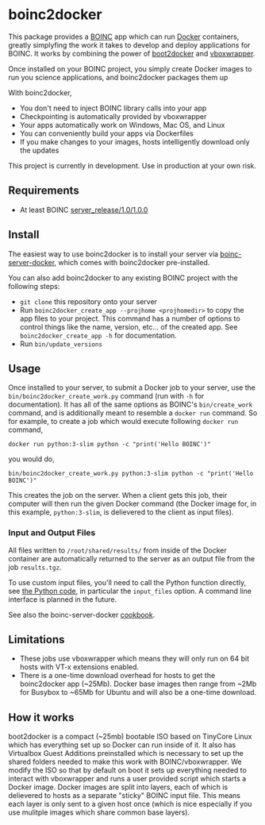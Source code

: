 boinc2docker
============

This package provides a [BOINC](https://boinc.berkeley.edu/) app which can run [Docker](https://www.docker.com/) containers, greatly simplyfing the work it takes to develop and deploy applications for BOINC. It works by combining the power of [boot2docker](http://boot2docker.io/) and [vboxwrapper](http://boinc.berkeley.edu/trac/wiki/VboxApps).

Once installed on your BOINC project, you simply create Docker images to run you science applications, and boinc2docker packages them up 

With boinc2docker,

* You don't need to inject BOINC library calls into your app
* Checkpointing is automatically provided by vboxwrapper
* Your apps automatically work on Windows, Mac OS, and Linux
* You can conveniently build your apps via Dockerfiles
* If you make changes to your images, hosts intelligently download only the updates

This project is currently in development. Use in production at your own risk. 


## Requirements

* At least BOINC [server_release/1.0/1.0.0](https://github.com/BOINC/boinc/releases/tag/server_release%2F1.0%2F1.0.3)

## Install


The easiest way to use boinc2docker is to install your server via [boinc-server-docker](https://github.com/marius311/boinc-server-docker), which comes with boinc2docker pre-installed. 

You can also add boinc2docker to any existing BOINC project with the following steps:

* `git clone` this repository onto your server
* Run `boinc2docker_create_app --projhome <projhomedir>` to copy the app files to your project. This command has a number of options to control things like the name, version, etc... of the created app. See `boinc2docker_create_app -h` for documentation.
* Run `bin/update_versions`

## Usage

Once installed to your server, to submit a Docker job to your server, use the `bin/boinc2docker_create_work.py` command (run with `-h` for documentation). It has all of the same options as BOINC's `bin/create_work` command, and is additionally meant to resemble a `docker run` command. So for example, to create a job which would execute following `docker run` command,
```
docker run python:3-slim python -c "print('Hello BOINC')"
```
you would do,
```
bin/boinc2docker_create_work.py python:3-slim python -c "print('Hello BOINC')"
```
This creates the job on the server. When a client gets this job, their computer will then run the given Docker command (the Docker image for, in this example, `python:3-slim`, is delievered to the client as input files).

### Input and Output Files

All files written to `/root/shared/results/` from inside of the Docker container are automatically returned to the server as an output file from the job `results.tgz`. 

To use custom input files, you'll need to call the Python function directly, see [the Python code](https://github.com/marius311/boinc2docker/blob/master/bin/boinc2docker_create_work.py#L22), in particular the `input_files` option. A command line interface is planned in the future. 

See also the boinc-server-docker [cookbook](https://github.com/marius311/boinc-server-docker/blob/master/docs/cookbook.md).

Limitations 
-----------
* These jobs use vboxwrapper which means they will only run on 64 bit hosts with VT-x extensions enabled.
* There is a one-time download overhead for hosts to get the boinc2docker app (~25Mb). Docker base images then range from ~2Mb for Busybox to ~65Mb for Ubuntu and will also be a one-time download. 



How it works
------------

boot2docker is a compact (~25mb) bootable ISO based on TinyCore Linux which has everything set up so Docker can run inside of it. It also has Virtualbox Guest Additions preinstalled which is necessary to set up the shared folders needed to make this work with BOINC/vboxwrapper. We modify the ISO so that by default on boot it sets up everything needed to interact with vboxwrapper and runs a user provided script which starts a Docker image. Docker images are split into layers, each of which is delievered to hosts as a separate "sticky" BOINC input file. This means each layer is only sent to a given host once (which is nice especially if you use mulitple images which share common base layers).

